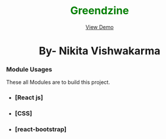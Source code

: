 <!-- PROJECT LOGO -->
<br />
<div align="center">
 
  <h1 align="center" style="color:green">Greendzine</h1>

  <p align="center">
    <a href="https://greendzine-task-nikita-vishwakarma.netlify.app/">View Demo</a>
  </p>
</div>

<h1 align="center">By- Nikita Vishwakarma</h1>
<!-- ABOUT THE PROJECT -->


### Module Usages

These all Modules are to build this project.

- ### [React js]
- ### [CSS]
- ### [react-bootstrap]



